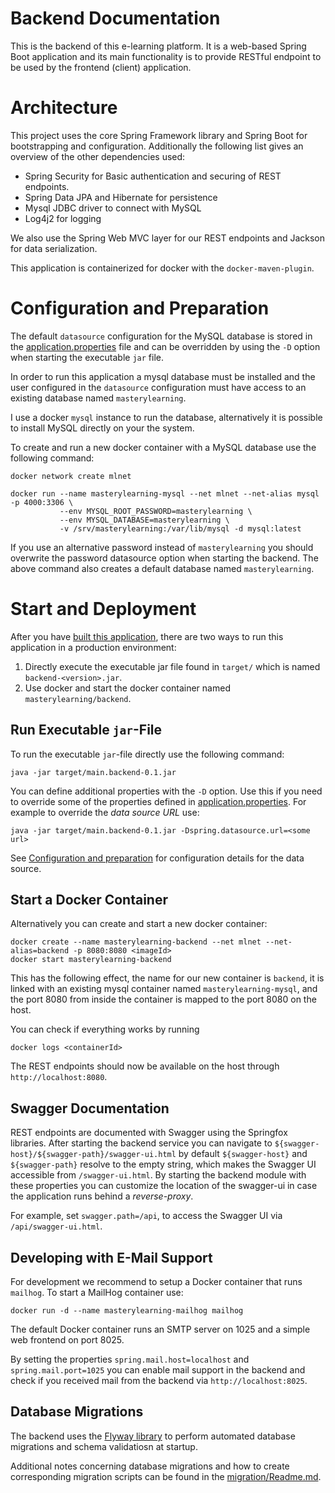 # Backend Documentation

This is the backend of this e-learning platform. It is a web-based
Spring Boot application and its main functionality is to provide
RESTful endpoint to be used by the frontend (client) application.

# Architecture

This project uses the core Spring Framework library and Spring Boot
for bootstrapping and configuration. Additionally the following
list gives an overview of the other dependencies used:

 * Spring Security for Basic authentication and securing of REST
   endpoints.
 * Spring Data JPA and Hibernate for persistence
 * Mysql JDBC driver to connect with MySQL
 * Log4j2 for logging

We also use the Spring Web MVC layer for our REST endpoints and Jackson
for data serialization.

This application is containerized for docker with the
`docker-maven-plugin`.

# Configuration and Preparation

The default `datasource` configuration for the MySQL
database is stored in the 
[application.properties](src/main/resources/application.properties)
file and can be overridden by using the `-D` option when starting
the executable `jar` file.

In order to run this application a mysql database must be installed
and the user configured in the `datasource` configuration must have
access to an existing database named `masterylearning`.

I use a docker `mysql` instance to run the database, alternatively it is
possible to install MySQL directly on your the system. 

To create and run a new docker container with a MySQL database 
use the following command:

    docker network create mlnet

    docker run --name masterylearning-mysql --net mlnet --net-alias mysql -p 4000:3306 \
               --env MYSQL_ROOT_PASSWORD=masterylearning \
               --env MYSQL_DATABASE=masterylearning \
               -v /srv/masterylearning:/var/lib/mysql -d mysql:latest

If you use an alternative password instead of `masterylearning` you
should overwrite the password datasource option when starting the
backend. The above command also creates a default database named
`masterylearning`.

# Start and Deployment

After you have [built this application](../README.md#testing-building-installing),
there are two ways to run this application in a production environment:

 1. Directly execute the executable jar file found in `target/` which is 
    named `backend-<version>.jar`.
 2. Use docker and start the docker container named `masterylearning/backend`. 

## Run Executable `jar`-File

To run the executable `jar`-file directly use the following
command:

    java -jar target/main.backend-0.1.jar

You can define additional properties with the `-D` option. Use this
 if you need to override some of the properties defined in
 [application.properties](src/main/resources/application.properties).
 For example to override the *data source URL* use:

    java -jar target/main.backend-0.1.jar -Dspring.datasource.url=<some url>

See [Configuration and preparation](#configuration-and-preparation) 
for configuration details for the data source.

## Start a Docker Container

Alternatively you can create and start a new docker container:

    docker create --name masterylearning-backend --net mlnet --net-alias=backend -p 8080:8080 <imageId>
    docker start masterylearning-backend

This has the following effect, the name for our new container is
`backend`, it is linked with an existing mysql container named `masterylearning-mysql`,
and the port 8080 from inside the container is mapped to the port
8080 on the host.

You can check if everything works by running

    docker logs <containerId>

The REST endpoints should now be available on the host through
`http://localhost:8080`.

## Swagger Documentation

REST endpoints are documented with Swagger using the Springfox libraries.
After starting the backend service you can navigate to `${swagger-host}/${swagger-path}/swagger-ui.html`
by default `${swagger-host}` and `${swagger-path}` resolve to the empty string,
which makes the Swagger UI accessible from `/swagger-ui.html`. By starting
the backend module with these properties you can customize the location of
the swagger-ui in case the application runs behind a *reverse-proxy*.

For example, set `swagger.path=/api`, to access the Swagger UI via
`/api/swagger-ui.html`. 

## Developing with E-Mail Support

For development we recommend to setup a Docker container that runs `mailhog`.
To start a MailHog container use:

    docker run -d --name masterylearning-mailhog mailhog

The default Docker container runs an SMTP server on 1025 and a
simple web frontend on port 8025.

By setting the properties `spring.mail.host=localhost` and `spring.mail.port=1025`
you can enable mail support in the backend and check if you received mail
from the backend via `http://localhost:8025`.

## Database Migrations

The backend uses the [Flyway library](https://flywaydb.org/) to perform
automated database migrations and schema validatiosn at startup.

Additional notes concerning database migrations and how to create
corresponding migration scripts can be found in the
[migration/Readme.md](src/main/resources/db/migration/Readme.md).
